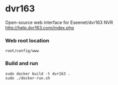 # dvr163
Open-source web interface for Eseenet/dvr163 NVR 
http://help.dvr163.com/index.php

### Web root location
```
root/config/www
```

### Build and run
```
sudo docker build -t dvr163 .
sudo ./docker-run.sh
```
